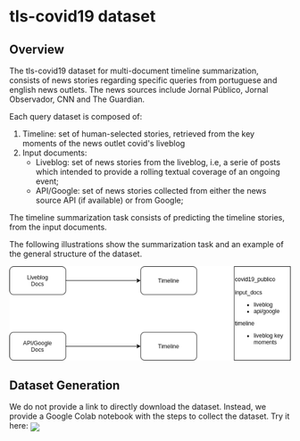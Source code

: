 # tls-covid19 dataset

## Overview

The tls-covid19 dataset for multi-document timeline summarization, consists of news stories regarding specific queries from portuguese and english news outlets. The news sources include Jornal Público, Jornal Observador, CNN and The Guardian.

Each query dataset is composed of:

1.  Timeline: set of human-selected stories, retrieved from the key moments of the news outlet covid's liveblog
2.  Input documents:
    * Liveblog: set of news stories from the liveblog, i.e, a serie of posts which intended to provide a rolling textual coverage of an ongoing event;
    * API/Google: set of news stories collected from either the news source API (if available) or from Google;
    
The timeline summarization task consists of predicting the timeline stories, from the input documents.

The following illustrations show the summarization task and an example of the general structure of the dataset.

![Dataset structure](tls-covid19-struct.png?raw=true "Task and dataset structure")

## Dataset Generation

We do not provide a link to directly download the dataset. Instead, we provide a Google Colab notebook with the steps to collect the dataset. Try it here: [<img src="https://colab.research.google.com/assets/colab-badge.svg" align="center">](https://colab.research.google.com/drive/1sJIiURksx-Y6doNuZQNAezWXEZ1NVfwv?usp=sharing)

